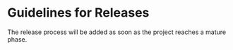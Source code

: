 # Guidelines for Releases

The release process will be added as soon as the project reaches a mature phase.

